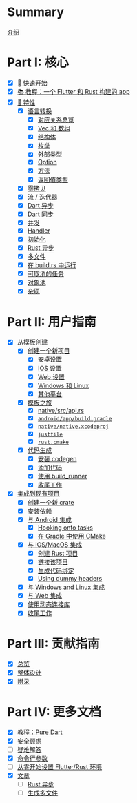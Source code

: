 # Summary

[介绍](./src/index.md)

# Part I: 核心

- [x] [🧭 快速开始](./src/quickstart.md)
- [x] [📚 教程：一个 Flutter 和 Rust 构建的 app](./src/tutorial_with_flutter.md)
- [x] [🎼 特性](./src/feature.md)
  - [x] [语言转换](./src/./src/feature/lang.md)
    - [x] [对应关系总览](./src/feature/lang_simple.md)
    - [x] [Vec 和 数组](./src/feature/lang_vec.md)
    - [x] [结构体](./src/feature/lang_struct.md)
    - [x] [枚举](./src/feature/lang_enum.md)
    - [x] [外部类型](./src/feature/lang_external.md)
    - [x] [Option](./src/feature/lang_option.md)
    - [x] [方法](./src/feature/lang_methods.md)
    - [x] [返回值类型](./src/feature/lang_return_types.md)
  - [x] [零拷贝](./src/feature/zero_copy.md)
  - [x] [流 / 迭代器](./src/feature/stream.md)
  - [x] [Dart 异步](./src/feature/async_dart.md)
  - [x] [Dart 同步](./src/feature/sync_dart.md)
  - [x] [并发](./src/feature/concurrency.md)
  - [x] [Handler](./src/feature/handler.md)
  - [x] [初始化](./src/feature/init.md)
  - [x] [Rust 异步](./src/feature/async_rust.md)
  - [x] [多文件](./src/feature/multiple_files.md)
  - [x] [在 build.rs 中运行](./src/feature/build_rs.md)
  - [x] [可取消的任务](./src/feature/cancelable_task.md)
  - [x] [对象池](./src/feature/object_pool.md)
  - [x] [杂项](./src/feature/misc.md)

# Part II: 用户指南

- [x] [从模板创建](./src/template.md)
  - [x] [创建一个新项目](./src/template/setup.md)
    - [x] [安卓设置](./src/template/setup_android.md)
    - [x] [IOS 设置](./src/template/setup_ios.md)
    - [x] [Web 设置](./src/template/setup_web.md)
    - [x] [Windows 和 Linux](./src/template/setup_desktop.md)
    - [x] [其他平台](./src/template/setup_others.md)
  - [x] [模板之旅](./src/template/tour.md)
    - [x] [native/src/api.rs](./src/template/tour_api.md)
    - [x] [`android/app/build.gradle`](./src/template/tour_gradle.md)
    - [x] [`native/native.xcodeproj`](./src/template/tour_native_proj.md)
    - [x] [`justfile`](./src/template/tour_justfile.md)
    - [x] [`rust.cmake`](./src/template/tour_cmake.md)
  - [x] [代码生成](./src/template/generate.md)
    - [x] [安装 codegen](./src/template/generate_install.md)
    - [x] [添加代码](./src/template/generate_adding_code.md)
    - [x] [使用 build_runner](./src/template/generate_build_runner.md)
    - [x] [收尾工作](./src/template/generate_finish.md)
- [x] [集成到现有项目](./src/integrate.md)
  - [x] [创建一个新 crate](./src/integrate/new_crate.md)
  - [x] [安装依赖](./src/integrate/deps.md)
  - [x] [与 Android 集成](./src/integrate/android.md)
    - [x] [Hooking onto tasks](./src/integrate/android_tasks.md)
    - [x] [在 Gradle 中使用 CMake](./src/integrate/android_cmake.md)
  - [x] [与 iOS/MacOS 集成](./src/integrate/ios.md)
    - [x] [创建 Rust 项目](./src/integrate/ios_proj.md)
    - [x] [链接该项目](./src/integrate/ios_linking.md)
    - [x] [生成代码绑定](./src/integrate/ios_gen.md)
    - [x] [Using dummy headers](./src/integrate/ios_headers.md)
  - [x] [与 Windows and Linux 集成](./src/integrate/desktop.md)
  - [x] [与 Web 集成](./src/integrate/web.md)
  - [x] [使用动态连接库](./src/integrate/usage.md)
  - [x] [收尾工作](./src/integrate/finish.md)

# Part III: 贡献指南

- [x] [总览](./src/contributing/overview.md)
- [x] [整体设计](./src/contributing/design.md)
- [x] [附录](./src/contributing/appendix.md)

# Part IV: 更多文档

- [x] [教程：Pure Dart](./src/tutorial_pure_dart.md)
- [x] [安全顾虑](./src/safety.md)
- [ ] [疑难解答](./src/troubleshooting.md)
- [x] [命令行参数](./src/command_line.md)
- [ ] [从零开始设置 Flutter/Rust 环境](./src/set_up_from_scratch.md)
- [x] [文章](./src/article.md)
  - [ ] [Rust 异步](./src/article/async_in_rust.md)
  - [ ] [生成多文件](./src/article/generate_multiple_files.md)

